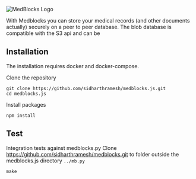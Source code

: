 ![MedBlocks Logo](https://i.imgur.com/Dx4LfC2.png)

With Medblocks you can store your medical records (and other documents actually) securely on a peer to peer database. The blob database is compatible with the S3 api and can be 

## Installation
The installation requires docker and docker-compose.

Clone the repository
```
git clone https://github.com/sidharthramesh/medblocks.js.git
cd medblocks.js

```
Install packages
```
npm install
```
## Test

Integration tests against medblocks.py
Clone https://github.com/sidharthramesh/medblocks.git to folder outside the medblocks.js directory `../mb.py `
```
make
```